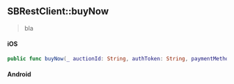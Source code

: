 ## SBRestClient::buyNow

> bla

<!-- tabs:start -->

#### **iOS**

```swift
public func buyNow(_ auctionId: String, authToken: String, paymentMethodId: String) -> SBPromise<SBBuyNowResponse>
```

#### **Android**

```kotlin
```

<!-- tabs:end -->